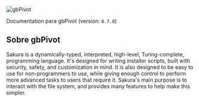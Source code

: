 <img alt="gbPivot" id="readme-logo" src="/images/logotipo.png"/>

<p id="lang-ver">Documentation para gbPivot (version: <code>0.7.0</code>)</p>

## Sobre gbPivot

Sakura is a dynamically-typed, interpreted, high-level, Turing-complete, programming language. It's designed for writing installer scripts, built with security, safety, and customization in mind. It is also designed to be easy to use for non-programmers to use, while giving enough control to perform more advanced tasks to users that require it. Sakura's main purpose is to interact with the file system, and provides many features to help make this simpler.

